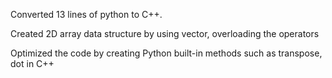  <!DOCTYPE HTML>
 <html>
   <head>
   </head>

   <body>
 <p> Converted 13 lines of python to C++. </p>
 <p> Created 2D array data structure by using vector, overloading the operators </p>
 <p> Optimized the code by creating Python built-in methods such as transpose, dot in C++ </p>
   </body>
 </html>


